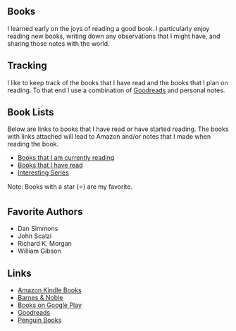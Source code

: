 ## Books

I learned early on the joys of reading a good book. I particularly enjoy reading new books, writing down any observations that I might have, and sharing those notes with the world.

## Tracking

I like to keep track of the books that I have read and the books that I plan on reading. To that end I use a combination of [Goodreads](https://www.goodreads.com/pmullins) and personal notes.

## Book Lists

Below are links to books that I have read or have started reading. The books with links attached will lead to Amazon and/or notes that I made when reading the book. 

- [Books that I am currently reading](books-reading.md)
- [Books that I have read](books-read.md)
- [Interesting Series](books-series.md)

Note: Books with a star (⭐️) are my favorite.

## Favorite Authors

- Dan Simmons
- John Scalzi
- Richard K. Morgan
- William Gibson

## Links

- [Amazon Kindle Books](https://smile.amazon.com/Kindle-eBooks)
- [Barnes & Noble](https://www.barnesandnoble.com/)
- [Books on Google Play](https://play.google.com/store/books)
- [Goodreads](https://www.goodreads.com/)
- [Penguin Books](http://www.penguin.com/)

